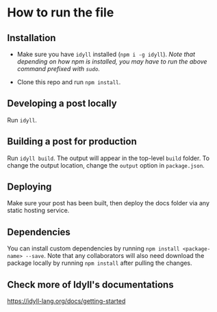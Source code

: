 
# How to run the file


## Installation

- Make sure you have `idyll` installed (`npm i -g idyll`).
  *Note that depending on how npm is installed, you may have to run the above command prefixed with `sudo`.*
  
- Clone this repo and run `npm install`.

## Developing a post locally

Run `idyll`.

## Building a post for production

Run `idyll build`. The output will appear in the top-level `build` folder. To change the output location, change the `output` option in `package.json`.

## Deploying

Make sure your post has been built, then deploy the docs folder via any static hosting service.

## Dependencies

You can install custom dependencies by running `npm install <package-name> --save`. Note that any collaborators will also need download the package locally by running `npm install` after pulling the changes.

## Check more of Idyll's documentations
https://idyll-lang.org/docs/getting-started
